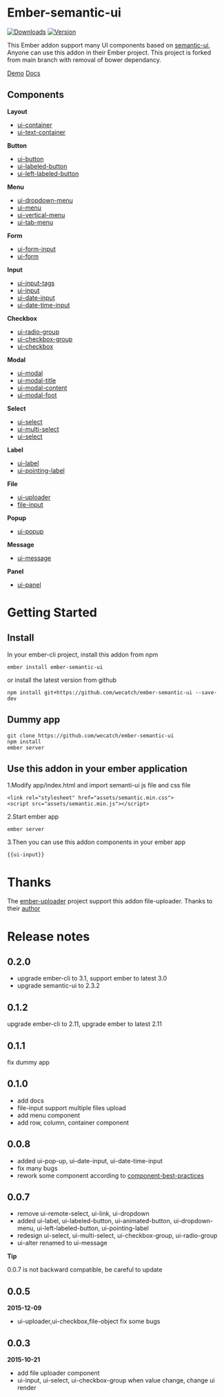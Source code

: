 # Ember-semantic-ui

[![Downloads](https://img.shields.io/npm/dt/ember-semantic-ui.svg)](https://www.npmjs.com/package/ember-semantic-ui)
[![Version](https://img.shields.io/npm/v/ember-semantic-ui.svg)](https://www.npmjs.com/package/ember-semantic-ui)

This Ember addon support many UI components based on [semantic-ui](http://semantic-ui.com), Anyone can use this addon in their Ember project. This project is forked from main branch with
removal of bower dependancy.


[Demo](http://wecatch.me/ember-semantic-ui/demo/)
[Docs](http://wecatch.me/ember-semantic-ui/docs/)



## Components

**Layout**

- [ui-container](http://wecatch.me/ember-semantic-ui/demo/#/ui-container)
- [ui-text-container](http://wecatch.github.io/ember-semantic-ui/demo/#/ui-text-container)


**Button**

- [ui-button](http://wecatch.github.io/ember-semantic-ui/demo/#/ui-button)
- [ui-labeled-button](http://wecatch.github.io/ember-semantic-ui/demo/#/ui-labeled-button)
- [ui-left-labeled-button](http://wecatch.github.io/ember-semantic-ui/demo/#/ui-left-labeled-button)

**Menu**

- [ui-dropdown-menu](http://wecatch.github.io/ember-semantic-ui/demo/#/ui-dropdown-menu)
- [ui-menu](http://wecatch.github.io/ember-semantic-ui/demo/#/ui-menu)
- [ui-vertical-menu](http://wecatch.github.io/ember-semantic-ui/demo/#/ui-vertical-menu)
- [ui-tab-menu](http://wecatch.github.io/ember-semantic-ui/demo/#/ui-tab-menu)


**Form**

- [ui-form-input](http://wecatch.github.io/ember-semantic-ui/demo/#/ui-form-input)
- [ui-form](http://wecatch.github.io/ember-semantic-ui/demo/#/ui-form)


**Input**

- [ui-input-tags](http://wecatch.github.io/ember-semantic-ui/demo/#/ui-input-tags)
- [ui-input](http://wecatch.github.io/ember-semantic-ui/demo/#/ui-input)
- [ui-date-input](http://wecatch.github.io/ember-semantic-ui/demo/#/ui-date-input)
- [ui-date-time-input](http://wecatch.github.io/ember-semantic-ui/demo/#/ui-date-time-input)


**Checkbox**

- [ui-radio-group](http://wecatch.github.io/ember-semantic-ui/demo/#/ui-radio-group)
- [ui-checkbox-group](http://wecatch.github.io/ember-semantic-ui/demo/#/ui-checkbox-group)
- [ui-checkbox](http://wecatch.github.io/ember-semantic-ui/demo/#/ui-checkbox)


**Modal**

- [ui-modal](http://wecatch.github.io/ember-semantic-ui/demo/#/ui-modal)
- [ui-modal-title](http://wecatch.github.io/ember-semantic-ui/demo/#/ui-modal-title)
- [ui-modal-content](http://wecatch.github.io/ember-semantic-ui/demo/#/ui-modal-content)
- [ui-modal-foot](http://wecatch.github.io/ember-semantic-ui/demo/#/ui-modal-foot)

**Select**

- [ui-select](http://wecatch.github.io/ember-semantic-ui/demo/#/ui-select)
- [ui-multi-select](http://wecatch.github.io/ember-semantic-ui/demo/#/ui-multi-select)
- [ui-select](http://wecatch.github.io/ember-semantic-ui/demo/#/ui-select)


**Label**

- [ui-label](http://wecatch.github.io/ember-semantic-ui/demo/#/ui-label)
- [ui-pointing-label](http://wecatch.github.io/ember-semantic-ui/demo/#/ui-pointing-label)

**File**

- [ui-uploader](http://wecatch.github.io/ember-semantic-ui/demo/#/ui-uploader)
- [file-input](http://wecatch.github.io/ember-semantic-ui/demo/#/file-input)


**Popup**

- [ui-popup](http://wecatch.github.io/ember-semantic-ui/demo/#/ui-popup)

**Message**

- [ui-message](http://wecatch.me/ember-semantic-ui/demo/ui-message)

**Panel**

- [ui-panel](http://wecatch.github.io/ember-semantic-ui/demo/#/ui-panel)

# Getting Started

## Install

In your ember-cli project, install this addon from npm 

```
ember install ember-semantic-ui
```

or install the latest version from github

```
npm install git+https://github.com/wecatch/ember-semantic-ui --save-dev
```

## Dummy app

```
git clone https://github.com/wecatch/ember-semantic-ui
npm install
ember server
```

## Use this addon in your ember application


1.Modify app/index.html and import semanti-ui js file and css file


```
<link rel="stylesheet" href="assets/semantic.min.css">
<script src="assets/semantic.min.js"></script>
```


2.Start ember app 


```
ember server 
```


3.Then you can use this addon components in your ember app 


```
{{ui-input}}
```


# Thanks 

The [ember-uploader](https://github.com/benefitcloud/ember-uploader) project support this addon file-uploader. Thanks to their [author](https://github.com/benefitcloud)

# Release notes

## 0.2.0

- upgrade ember-cli to 3.1, support ember to latest 3.0
- upgrade semantic-ui to 2.3.2

## 0.1.2

upgrade ember-cli to 2.11, upgrade ember to latest 2.11

## 0.1.1

fix dummy app

## 0.1.0

- add docs
- file-input support multiple files upload
- add menu component
- add row, column, container component

## 0.0.8

- added ui-pop-up, ui-date-input, ui-date-time-input
- fix many bugs
- rework some component according to [component-best-practices](https://poteto.github.io/component-best-practices/)


## 0.0.7 

- remove ui-remote-select, ui-link, ui-dropdown
- added ui-label, ui-labeled-button, ui-animated-button, ui-dropdown-menu, ui-left-labeled-button, ui-pointing-label
- redesign ui-select, ui-multi-select, ui-checkbox-group, ui-radio-group
- ui-alter renamed to ui-message


**Tip**

0.0.7 is not backward compatible, be careful to update


## 0.0.5 

**2015-12-09**

- ui-uploader,ui-checkbox,file-object fix some bugs 

## 0.0.3 

**2015-10-21**

- add file uploader component
- ui-input, ui-select, ui-checkbox-group when value change, change ui render
